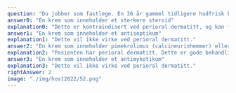 ```yaml
---
question: "Du jobber som fastlege. En 36 år gammel tidligere hudfrisk kvinne har hatt utslett rundt munn og også litt rundt øyne til og fra i over ett år. Hun har brukt hydrokortison og ulike fete kremer som ikke har hjulpet noe. Hun har heller blitt verre over tid. Hvilken behandling er mest hensiktsmessig å anbefale pasienten?"
answer0: "En krem som inneholder et sterkere steroid"
explanation0: "Dette er kontraindisert ved perioral dermatitt, og kan forverre tilstanden."
answer1: "En krem som inneholder et antiseptikum"
explanation1: "Dette vil ikke virke ved perioral dermatitt."
answer2: "En krem som inneholder pimekrolimus (calcineurinhemmer) eller azelainsyre (aknemiddel)"
explanation2: "Pasienten har perioral dermatitt. Dette er gode behandlingsalternativer ved tilstanden. Vignetten beskriver en ung kvinne med et kronisk utslett som involverer hud rundt munn. Bildene viser typiske lesjoner med erythematøse papler rundt munn med utsparing inn mot lepperødt, samt ved øye. Tilstanden er vanlig og alderstypisk. Det er flere behandlingsalternativer, men de to oppgitte alternativene i det rette svaret er to av de mest brukte. Preparatene i de andre svaralternativene er uten virkning ved tilstanden."
answer3: "En krem som inneholder et antimykotikum"
explanation3: "Dette vil ikke virke ved perioral dermatitt."
rightAnswer: 2
image: "./img/host2022/52.png"
---
```

